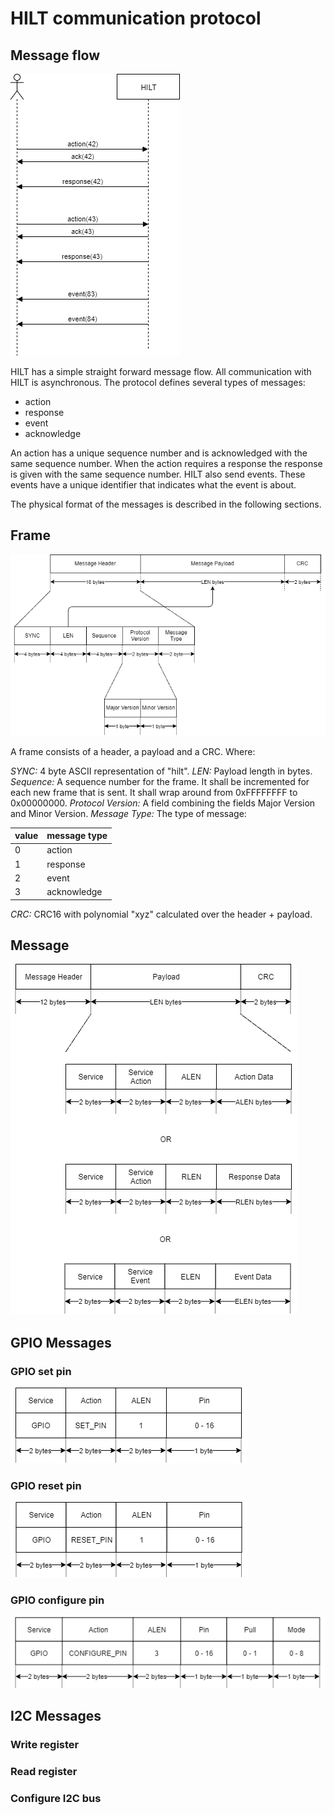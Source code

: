 # HILT communication protocol
## Message flow
![Message flow](hilt_message_flow.png)

HILT has a simple straight forward message flow. All communication with HILT is asynchronous.
The protocol defines several types of messages:
* action
* response
* event
* acknowledge

An action has a unique sequence number and is acknowledged with the same
sequence number. When the action requires a response the response is given with the same 
sequence number. HILT also send events. These events have a unique identifier
that indicates what the event is about.

The physical format of the messages is described in the following sections.

## Frame
![Framing](hilt_frame.png)

A frame consists of a header, a payload and a CRC.
Where:

*SYNC:* 4 byte ASCII representation of "hilt".
*LEN:* Payload length in bytes.
*Sequence:* A sequence number for the frame. It shall be incremented for each new frame that is sent. It shall wrap around from 0xFFFFFFFF to 0x00000000. 
*Protocol Version:* A field combining the fields Major Version and Minor Version.
*Message Type:* The type of message:

| value | message type |
| ----- | ------------ |
| 0     | action       |
| 1     | response     |
| 2     | event        |
| 3     | acknowledge  |

*CRC:* CRC16 with polynomial "xyz" calculated over the header + payload.

## Message
![Message](hilt_message.png)


## GPIO Messages

### GPIO set pin
![set pin](gpio_set_pin.png)

### GPIO reset pin
![reset pin](gpio_reset_pin.png)

### GPIO configure pin
![configure pin](gpio_configure_pin.png)

## I2C Messages

### Write register

### Read register

### Configure I2C bus
